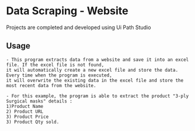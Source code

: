 # Data Scraping - Website
Projects are completed and developed using Ui Path Studio

## Usage
```
- This program extracts data from a website and save it into an excel file. If the excel file is not found, 
it will automatically create a new excel file and store the data. Every time when the program is executed, 
it will overwrite the existing data in the excel file and store the most recent data from the website.

- For this example, the program is able to extract the product "3-ply Surgical masks" details :
1)Product Name
2) Product URL
3) Product Price
3) Product Qty sold.
```
